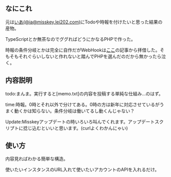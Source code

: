 ## なにこれ
元は[いあ(@ia@misskey.lei202.com)](https://misskey.lei202.com/@ia/)にTodoや時報を付けたいと思った結果の産物。

TypeScriptとか無茶なのでググればどうにかなるPHPで作った。

時報の条件分岐とかは完全に自作だがWebHookは[ここ](https://qiita.com/hoto17296/items/621a6e16f23785a543f3)の記事から拝借した。そもそもそれぐらいしないと作れないと踏んでPHPを選んだのだから無かったら泣く。

## 内容説明
todo:まんま。実行すると[memo.txt]の内容を投稿する単純な仕組み...のはず。

time:時報。0時とそれ以外で分けてある。0時の方は新年に対応させているがうまく動くかは知らない。条件分岐は働いてるし動くんじゃない？

Update:Misskeyアップデートの時いろいろ叫んでくれます。アップデートスクリプトに捻じ込むといいと思います。(curlよくわかんにゃい)

## 使い方

内容見ればわかる簡単な構造。

使いたいインスタンスのURL入れて使いたいアカウントのAPIを入れるだけ。